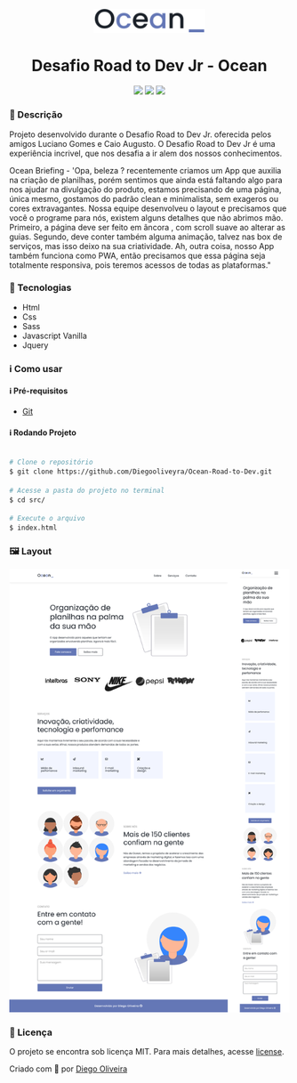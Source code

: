 <p align='center'><img width='200' src="./.github/logo.svg"></p>
<h1 align='center'>Desafio Road to Dev Jr - Ocean</h1>
<p align='center'>
<img src="https://img.shields.io/github/languages/code-size/Diegooliveyra/Ocean-Road-to-Dev">
<img src="https://img.shields.io/github/last-commit/Diegooliveyra/Ocean-Road-to-Dev">
<img src="https://img.shields.io/github/license/Diegooliveyra/Ocean-Road-to-Dev">
</p>

<h3>🔖 Descrição</h3>
<p>Projeto desenvolvido durante o Desafio Road to Dev Jr. oferecida pelos amigos Luciano Gomes e Caio Augusto. O Desafio Road to Dev Jr é uma experiência incrivel, que nos desafia a ir alem dos nossos conhecimentos.<p>

<p>Ocean Briefing - 'Opa, beleza ? recentemente criamos um App que auxilia na criação de planilhas, porém sentimos que ainda está faltando algo para nos ajudar na divulgação do produto, estamos precisando de uma página, única mesmo, gostamos do padrão clean e minimalista, sem exageros ou cores extravagantes. Nossa equipe desenvolveu o layout e precisamos que você o programe para nós, existem alguns detalhes que não abrimos mão. Primeiro, a página deve ser feito em âncora , com scroll suave ao alterar as guias. Segundo, deve conter também alguma animação, talvez nas box de serviços, mas isso deixo na sua criatividade. Ah, outra coisa, nosso App também funciona como PWA, então precisamos que essa página seja totalmente responsiva, pois teremos acessos de todas as plataformas."
<p>

<h3>🚀 Tecnologias</h3>
<ul>
    <li>Html</li>
    <li>Css</li>
    <li>Sass</li>
    <li>Javascript Vanilla</li>
    <li>Jquery</li>
</ul>

<h3>ℹ️ Como usar</h3>

<h4>ℹ️ Pré-requisitos</h4>

<ul>
    <li><a href="" target="_blank">Git</a></li>
</ul>

<h4>ℹ️ Rodando Projeto</h4>

```bash

# Clone o repositório
$ git clone https://github.com/Diegooliveyra/Ocean-Road-to-Dev.git

# Acesse a pasta do projeto no terminal
$ cd src/

# Execute o arquivo
$ index.html

```

<h3>🖼 Layout</h3>
<img src="./.github/layout.png">

<h3>📝 Licença</h3>
<p>O projeto se encontra sob licença MIT. Para mais detalhes, acesse <a href='LICENSE'>license<a>.</p>
<p>Criado com 💙 por <a href='https://github.com/Diegooliveyra/' target='blank'>Diego Oliveira</a></p>
